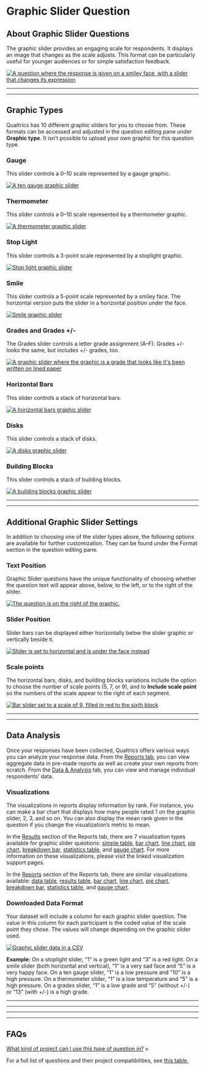 # Graphic Slider Question

## [](#Introduction)About Graphic Slider Questions

The graphic slider provides an engaging scale for respondents. It displays an image that changes as the scale adjusts. This format can be particularly useful for younger audiences or for simple satisfaction feedback.

[![A question where the response is given on a smiley face, with a slider that changes its expression](graphic-slider/graphic-slider-1.png)](https://www.qualtrics.com/m/assets/support/wp-content/uploads//2021/04/graphic-slider-1.png)

* * *

* * *

## [](#GraphicSliderVariations)Graphic Types

Qualtrics has 10 different graphic sliders for you to choose from. These formats can be accessed and adjusted in the question editing pane under **Graphic type**. It isn’t possible to upload your own graphic for this question type.

### Gauge

This slider controls a 0–10 scale represented by a gauge graphic.

[![A ten gauge graphic slider](graphic-slider/graphic-slider-2.png)](https://www.qualtrics.com/m/assets/support/wp-content/uploads//2021/04/graphic-slider-2.png)

### Thermometer

This slider controls a 0–10 scale represented by a thermometer graphic.

[![A thermometer graphic slider](graphic-slider/graphic-slider-3.png)](https://www.qualtrics.com/m/assets/support/wp-content/uploads//2021/04/graphic-slider-3.png)

### Stop Light

This slider controls a 3-point scale represented by a stoplight graphic.

[![Stop light graphic slider](graphic-slider/graphic-slider-4.png)](https://www.qualtrics.com/m/assets/support/wp-content/uploads//2021/04/graphic-slider-4.png)

### Smile

This slider controls a 5-point scale represented by a smiley face. The horizontal version puts the slider in a horizontal position under the face.

[![Smile graphic slider](graphic-slider/graphic-slider-5.png)](https://www.qualtrics.com/m/assets/support/wp-content/uploads//2021/04/graphic-slider-5.png)

### Grades and Grades +/-

The Grades slider controls a letter grade assignment (A–F). Grades +/- looks the same, but includes +/- grades, too.

[![A graphic slider where the graphic is a grade that looks like it's been written on lined paper](graphic-slider/graphic-slider-6.png)](https://www.qualtrics.com/m/assets/support/wp-content/uploads//2021/04/graphic-slider-6.png)

### Horizontal Bars

This slider controls a stack of horizontal bars.

[![A horizontal bars graphic slider](graphic-slider/graphic-slider-7.png)](https://www.qualtrics.com/m/assets/support/wp-content/uploads//2021/04/graphic-slider-7.png)

### Disks

This slider controls a stack of disks.

[![A disks graphic slider](graphic-slider/graphic-slider-8.png)](https://www.qualtrics.com/m/assets/support/wp-content/uploads//2021/04/graphic-slider-8.png)

### Building Blocks

This slider controls a stack of building blocks.

[![A building blocks graphic slider](graphic-slider/graphic-slider-9.png)](https://www.qualtrics.com/m/assets/support/wp-content/uploads//2021/04/graphic-slider-9.png)

* * *

* * *

## [](#AdditionalGraphicSliderSettings)Additional Graphic Slider Settings

In addition to choosing one of the slider types above, the following options are available for further customization. They can be found under the Format section in the question editing pane.

### Text Position

Graphic Slider questions have the unique functionality of choosing whether the question text will appear above, below, to the left, or to the right of the slider.

[![The question is on the right of the graphic.](graphic-slider/graphic-slider-10.png)](https://www.qualtrics.com/m/assets/support/wp-content/uploads//2021/04/graphic-slider-10.png)

### Slider Position

Slider bars can be displayed either horizontally below the slider graphic or vertically beside it.

[![Slider is set to horizontal and is under the face instead](graphic-slider/graphic-slider-11.png)](https://www.qualtrics.com/m/assets/support/wp-content/uploads//2021/04/graphic-slider-11.png)

### Scale points

The horizontal bars, disks, and building blocks variations include the option to choose the number of scale points (5, 7, or 9), and to **Include scale point** so the numbers of the scale appear to the right of each segment.

[![Bar slider set to a scale of 9, filled in red to the sixth block](graphic-slider/graphic-slider-12.png)](https://www.qualtrics.com/m/assets/support/wp-content/uploads//2021/04/graphic-slider-12.png)

* * *

* * *

## [](#DataAnalysis)Data Analysis

Once your responses have been collected, Qualtrics offers various ways you can analyze your response data. From the [Reports tab](https://www.qualtrics.com/support/survey-platform/reports-module/results-vs-reports/), you can view aggregate data in pre-made reports as well as create your own reports from scratch. From the [Data & Analysis](https://www.qualtrics.com/support/survey-platform/data-and-analysis-module/data-and-analysis-overview/) tab, you can view and manage individual respondents’ data.

### Visualizations

The visualizations in reports display information by rank. For instance, you can make a bar chart that displays how many people rated 1 on the graphic slider, 2, 3, and so on. You can also display the mean rank given in the question if you change the visualization’s metric to mean.

In the [Results](https://www.qualtrics.com/support/survey-platform/reports-module/results-section/reports-overview/) section of the Reports tab, there are 7 visualization types available for graphic slider questions: [simple table](/support/results/visualizations/tables/simple-table/ "simple table"), [bar chart](/support/results/visualizations/charts/bar-chart/ "bar chart"), [line chart](/support/results/visualizations/charts/line-chart/ "line chart"), [pie chart](/support/results/visualizations/charts/pie-chart/ "pie chart"), [breakdown bar](/support/results/visualizations/breakdown-bar/ "breakdown bar"), [statistics table](/support/results/visualizations/tables/statistics-table/ "statistics table"), and [gauge chart](/support/results/visualizations/charts/gauge-chart/ "gauge chart"). For more information on these visualizations, please visit the linked visualization support pages.

In the [Reports](https://www.qualtrics.com/support/survey-platform/reports-module/reports-section/paginated-reports-overview/) section of the Reports tab, there are similar visualizations available: [data table](https://www.qualtrics.com/support/survey-platform/reports-module/reports-section/reports-visualizations/table-visualizations/data-table-visualization/), [results table](https://www.qualtrics.com/support/survey-platform/reports-module/reports-section/reports-visualizations/table-visualizations/results-table-visualization/), [bar chart](https://www.qualtrics.com/support/survey-platform/reports-module/reports-section/reports-visualizations/chart-visualizations/bar-chart-visualization/), [line chart](https://www.qualtrics.com/support/survey-platform/reports-module/reports-section/reports-visualizations/chart-visualizations/line-chart-visualization/), [pie chart](https://www.qualtrics.com/support/survey-platform/reports-module/reports-section/reports-visualizations/chart-visualizations/pie-chart-visualization/), [breakdown bar](https://www.qualtrics.com/support/survey-platform/reports-module/reports-section/reports-visualizations/chart-visualizations/breakdown-bar-visualization/), [statistics table](https://www.qualtrics.com/support/survey-platform/reports-module/reports-section/reports-visualizations/table-visualizations/statistics-table-visualization/), and [gauge chart](https://www.qualtrics.com/support/survey-platform/reports-module/reports-section/reports-visualizations/chart-visualizations/gauge-chart-visualization/).

### Downloaded Data Format

Your dataset will include a column for each graphic slider question. The value in this column for each participant is the coded value of the scale point they chose. The values will change depending on the graphic slider used.

[![Graphic slider data in a CSV](graphic-slider/image06114.png)](https://www.qualtrics.com/m/assets/support/wp-content/uploads/2015/04/image06114.png)

**Example:** On a stoplight slider, “1” is a green light and “3” is a red light. On a smile slider (both horizontal and vertical), “1” is a very sad face and “5” is a very happy face. On a ten gauge slider, “1” is a low pressure and “10” is a high pressure. On a thermometer slider, “1” is a low temperature and “5” is a high pressure. On a grades slider, “1” is a low grade and “5” (without +/-) or “13” (with +/-) is a high grade.

* * *

* * *

* * *

* * *

## [](#FAQs)FAQs

[What kind of project can I use this type of question in?](#faq-975) ×

For a full list of questions and their project compatibilities, see [this table.](https://www.qualtrics.com/support/survey-platform/survey-module/editing-questions/question-types-guide/question-types-overview/#Compatibility)